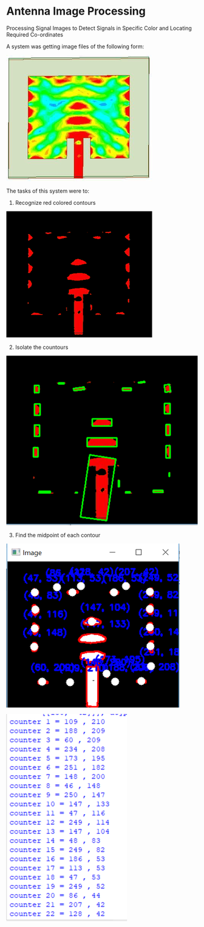 # Antenna Image Processing

Processing Signal Images to Detect Signals in Specific Color and Locating Required Co-ordinates

A system was getting image files of the following form:


![antenna image](https://github.com/sneha-almeida/Antenna-image-processing/blob/main/73dcff5a-8f3a-4575-82b6-7d4551bee1ae.jpg)

The tasks of this system were to:
1) Recognize red colored contours

![Recognize Red Color Contours](https://github.com/sneha-almeida/Antenna-image-processing/blob/main/new.png)


2) Isolate the countours

![Isolate the Countours](https://github.com/sneha-almeida/Antenna-image-processing/blob/main/fitted_rectangles_to_contours.PNG)


3) Find the midpoint of each contour


![Midpoints of Contours](https://github.com/sneha-almeida/Antenna-image-processing/blob/main/contours_coordinates.png)

![Midpoints of Contours](https://github.com/sneha-almeida/Antenna-image-processing/blob/main/co-ordinate.png)



